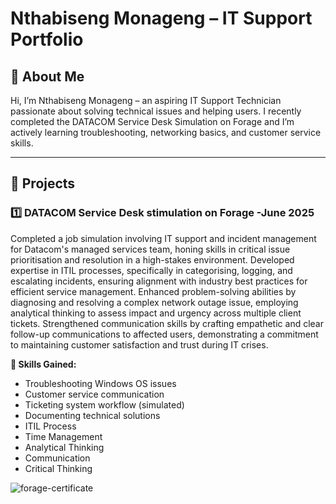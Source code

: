 # Nthabiseng Monageng – IT Support Portfolio

## 🌟 About Me
Hi, I’m Nthabiseng Monageng – an aspiring IT Support Technician passionate about solving technical issues and helping users. I recently completed the DATACOM Service Desk Simulation on Forage and I’m actively learning troubleshooting, networking basics, and customer service skills.

---

## 📁 Projects

### 1️⃣ DATACOM Service Desk stimulation on Forage -June 2025
Completed a job simulation involving IT support and incident management for Datacom's managed services team, honing skills in critical issue prioritisation and resolution in a high-stakes environment.
Developed expertise in ITIL processes, specifically in categorising, logging, and escalating incidents, ensuring alignment with industry best practices for efficient service management.
Enhanced problem-solving abilities by diagnosing and resolving a complex network outage issue, employing analytical thinking to assess impact and urgency across multiple client tickets.
Strengthened communication skills by crafting empathetic and clear follow-up communications to affected users, demonstrating a commitment to maintaining customer satisfaction and trust during IT crises.


**🌟 Skills Gained:**
- Troubleshooting Windows OS issues
- Customer service communication
- Ticketing system workflow (simulated)
- Documenting technical solutions
-  ITIL Process
-  Time Management
- Analytical Thinking
- Communication
- Critical Thinking
  
![forage-certificate](https://github.com/user-attachments/assets/72afffa4-34ee-414f-84ce-730ba34d2570)

